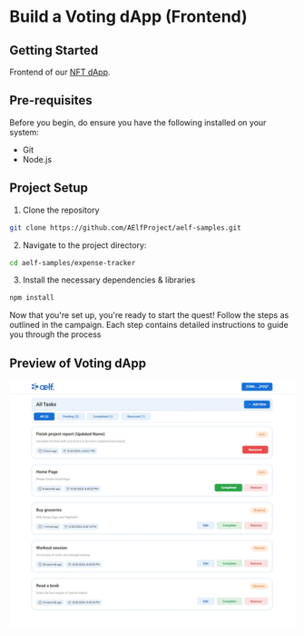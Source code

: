 # Build a Voting dApp (Frontend) 

## Getting Started

Frontend of our [NFT dApp](https://docs.aelf.dev/quick-start/developers).

## Pre-requisites

Before you begin, do ensure you have the following installed on your system:

- Git
- Node.js

## Project Setup 

1. Clone the repository
```bash
git clone https://github.com/AElfProject/aelf-samples.git
```

2. Navigate to the project directory:
```bash
cd aelf-samples/expense-tracker
```

3. Install the necessary dependencies & libraries
```bash
npm install
```

Now that you're set up, you're ready to start the quest! Follow the steps as outlined in the campaign. Each step contains detailed instructions to guide you through the process

## Preview of Voting dApp

![image](assets/Developer_TODO_Landing_Page.png)

